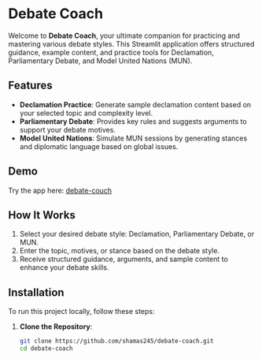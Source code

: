 # Debate Coach

Welcome to **Debate Coach**, your ultimate companion for practicing and mastering various debate styles. This Streamlit application offers structured guidance, example content, and practice tools for Declamation, Parliamentary Debate, and Model United Nations (MUN).

## Features
- **Declamation Practice**: Generate sample declamation content based on your selected topic and complexity level.
- **Parliamentary Debate**: Provides key rules and suggests arguments to support your debate motives.
- **Model United Nations**: Simulate MUN sessions by generating stances and diplomatic language based on global issues.

## Demo
Try the app here: [debate-couch](https://debate-coach.streamlit.app/)

## How It Works
1. Select your desired debate style: Declamation, Parliamentary Debate, or MUN.
2. Enter the topic, motives, or stance based on the debate style.
3. Receive structured guidance, arguments, and sample content to enhance your debate skills.

## Installation

To run this project locally, follow these steps:

1. **Clone the Repository**:
   ```bash
   git clone https://github.com/shamas245/debate-coach.git
   cd debate-coach
